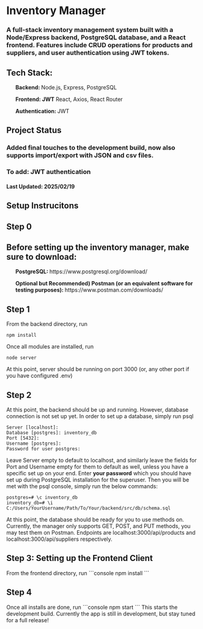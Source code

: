 <h1>Inventory Manager</h1>
<h3>A full-stack inventory management system built with a Node/Express backend, PostgreSQL database, and a React frontend. Features include CRUD operations for products and suppliers, and user authentication using JWT tokens.</h3>

<h2><b>Tech Stack:</b></h2>
<ul><b>Backend: </b> Node.js, Express, PostgreSQL</ul>
<ul><b>Frontend: JWT</b> React, Axios, React Router  </ul>
<ul><b>Authentication: </b> JWT</ul>

<h2>Project Status</h2>
<h3>Added final touches to the development build, now also supports import/export with JSON and csv files.</h3>
<h3>To add: JWT authentication</h3>
<h4>Last Updated: 2025/02/19</h4>



<h2>Setup Instrucitons</h2>

<h2>Step 0</h2>
<h2>Before setting up the inventory manager, make sure to download:</h2>
<ul><b>PostgreSQL: </b>https://www.postgresql.org/download/</ul>
<ul><b>Optional but Recommended) Postman (or an equivalent software for testing purposes): </b>https://www.postman.com/downloads/</ul>

<h2>Step 1</h2>
From the backend directory, run

```console
npm install
```
Once all modules are installed, run
```console
node server
```
At this point, server should be running on port 3000 (or, any other port if you have configured .env)
<h2>Step 2</h2>
At this point, the backend should be up and running. However, database connection is not set up yet. In order to set up a database, simply run psql

```console
Server [localhost]:
Database [postgres]: inventory_db
Port [5432]:
Username [postgres]:
Password for user postgres:
```

Leave Server empty to default to localhost, and similarly leave the fields for Port and Username empty for them to default as well, unless you have a specific set up on your end.
Enter <b>your password</b> which you should have set up during PostgreSQL installation for the superuser.
Then you will be met with the psql console, simply run the below commands:
```
postgres=# \c inventory_db
inventory_db=# \i C:/Users/YourUsername/Path/To/Your/backend/src/db/schema.sql
```
At this point, the database should be ready for you to use methods on.
Currently, the manager only supports GET, POST, and PUT methods, you may test them on Postman.
Endpoints are localhost:3000/api/products and localhost:3000/api/suppliers respectively.

<h2>Step 3: Setting up the Frontend Client</h2>
From the frontend directory, run
```console
npm install
```

<h2>Step 4</h2>
Once all installs are done, run
```console
npm start
```
This starts the development build. Currently the app is still in development, but stay tuned for a full release!


